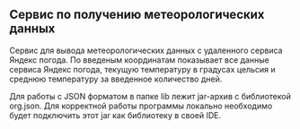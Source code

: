 ##  Сервис по получению метеорологических данных
Сервис для вывода метеорологических данных с удаленного сервиса Яндекс погода.
По введеным координатам показывает все данные сервиса Яндекс погода, текущую температуру в градусах цельсия и среднюю температуру за введенное количество дней.

Для работы с JSON форматом в папке lib лежит jar-архив с библиотекой org.json.
Для корректной работы программы локально необходимо будет подключить этот jar как библиотеку в своей IDE.
